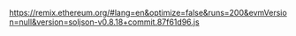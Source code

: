 https://remix.ethereum.org/#lang=en&optimize=false&runs=200&evmVersion=null&version=soljson-v0.8.18+commit.87f61d96.js
